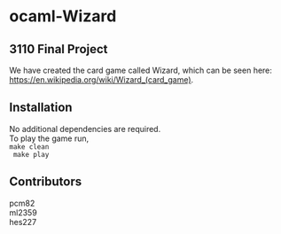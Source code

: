 # ocaml-Wizard
## 3110 Final Project
We have created the card game called Wizard, which can be seen here: https://en.wikipedia.org/wiki/Wizard_(card_game).

## Installation
No additional dependencies are required. <br>
To play the game run, <br>
```` make clean ```` <br> 
```` make play````

## Contributors
pcm82 <br> ml2359 <br> hes227

